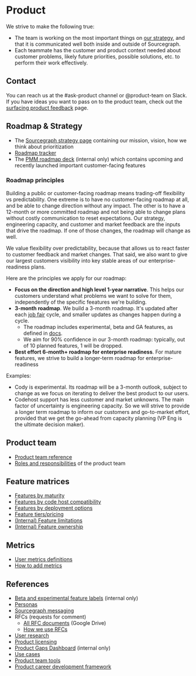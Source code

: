 # Product

We strive to make the following true:

- The team is working on the most important things on [our strategy](../../../strategy-goals/strategy/index.md), and that it is communicated well both inside and outside of Sourcegraph.
- Each teammate has the customer and product context needed about customer problems, likely future priorities, possible solutions, etc. to perform their work effectively.

## Contact

You can reach us at the #ask-product channel or @product-team on Slack. If you have ideas you want to pass on to the product team, check out the [surfacing product feedback](process/feedback/surfacing_product_feedback.md) page.

## Roadmap & Strategy

- The [Sourcegraph strategy page](../../../strategy-goals/strategy/index.md) containing our mission, vision, how we think about prioritization
- [Roadmap tracker](https://docs.google.com/spreadsheets/d/1566aEzzW0em8t-9aY9zSjDEaDPmiaJHX3jMt8xbGQq8/edit#gid=0)
- The [PMM roadmap deck](https://docs.google.com/presentation/d/1o3R8WUIhzzRz0x5laTwVcizOzVWrMBe5MCAz74H45Ss/edit#slide=id.gf131fe1596_2_7) (internal only) which contains upcoming and recently launched important customer-facing features

### Roadmap principles

Building a public or customer-facing roadmap means trading-off flexibility vs predictability. One extreme is to have no customer-facing roadmap at all, and be able to change direction without any impact. The other is to have a 12-month or more committed roadmap and not being able to change plans without costly communication to reset expectations. Our strategy, engineering capacity, and customer and market feedback are the inputs that drive the roadmap. If one of those changes, the roadmap will change as well.

We value flexibility over predictability, because that allows us to react faster to customer feedback and market changes. That said, we also want to give our largest customers visibility into key stable areas of our enterprise-readiness plans.

Here are the principles we apply for our roadmap:

- **Focus on the direction and high level 1-year narrative**. This helps our customers understand what problems we want to solve for them, independently of the specific feeatures we're building.
- **3-month roadmap**. We build a 3-month roadmap. It's updated after each [job fair](../job-fair.md) cycle, and smaller updates as changes happen during a cycle.
  - The roadmap includes experimental, beta and GA features, as defined in [docs](https://docs.sourcegraph.com/admin/beta_and_experimental_features).
  - We aim for 90% confidence in our 3-month roadmap: typically, out of 10 planned features, 1 will be dropped.
- **Best effort 6-month+ roadmap for enterprise readiness**. For mature features, we strive to build a longer-term roadmap for enterprise-readiness

Examples:

- Cody is experimental. Its roadmap will be a 3-month outlook, subject to change as we focus on iterating to deliver the best product to our users.
- Codehost support has less customer and market unknowns. The main factor of uncertainty is engineering capacity. So we will strive to provide a longer term roadmap to inform our customers and go-to-market effort, provided that we get the go-ahead from capacity planning (VP Eng is the ultimate decision maker).

## Product team

- [Product team reference](team/product_teams.md)
- [Roles and responsibilities](roles/index.md) of the product team

## Feature matrices

- [Features by maturity](tools/feature_maturity.md)
- [Features by code host compatibility](tools/feature_compatibility.md)
- [Features by deployment options](tools/deployment_options.md)
- [Feature tiers/pricing](https://about.sourcegraph.com/pricing/)
- [(Internal) Feature limitations](https://docs.google.com/spreadsheets/d/101JXaau2EPvi322AOFmNeoeuXSJqlruD8gBBsHl1fmI/edit#gid=0)
- [(Internal) Feature ownership](../dev/process/engineering_ownership.md)

## Metrics

- [User metrics definitions](../../data-analytics/documentation.md)
- [How to add metrics](../../data-analytics/documentation.md#how-to)

## References

- [Beta and experimental feature labels](process/gtm/beta_and_experimental_feature_labels.md) (internal only)
- [Personas](../../marketing/process/personas.md)
- [Sourcegraph messaging](../../marketing/process/messaging.md)
- RFCs (requests for comment)
  - [All RFC documents](https://drive.google.com/drive/folders/1zP3FxdDlcSQGC1qvM9lHZRaHH4I9Jwwa) (Google Drive)
  - [How we use RFCs](../../../company-info-and-process/communication/rfcs/index.md)
- [User research](process/user_research/index.md)
- [Product licensing](process/gtm/licensing.md)
- [Product Gaps Dashboard](https://sourcegraph2020.lightning.force.com/lightning/r/Report/00O3t000006WZklEAG/view) (internal only)
- [Use cases](../../../strategy-goals/strategy/index.md#use-cases)
- [Product team tools](tools/index.md)
- [Product career development framework](career-development/framework.md)
